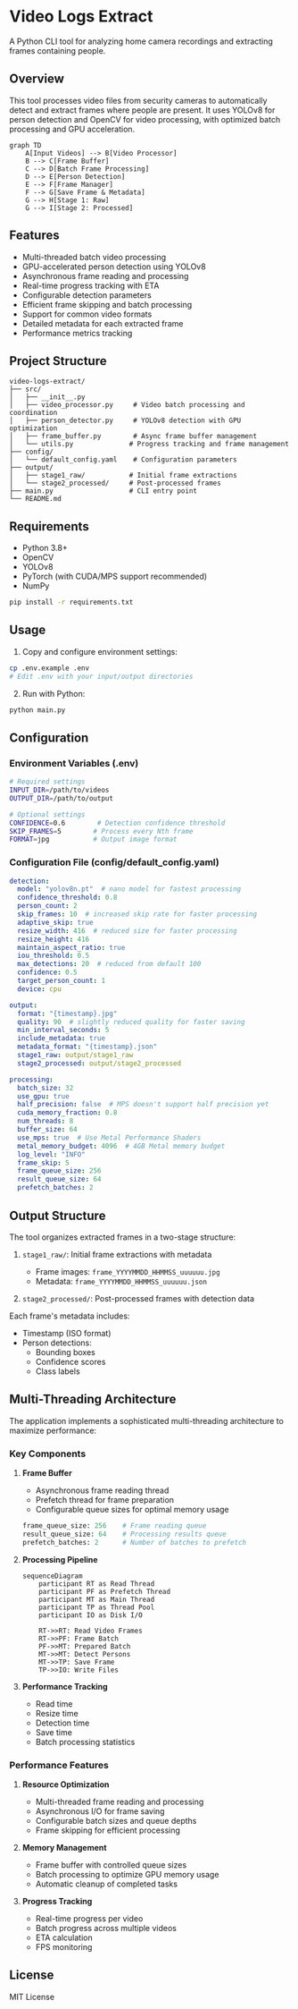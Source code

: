 # Video Logs Extract

A Python CLI tool for analyzing home camera recordings and extracting frames containing people.

## Overview

This tool processes video files from security cameras to automatically detect and extract frames where people are present. It uses YOLOv8 for person detection and OpenCV for video processing, with optimized batch processing and GPU acceleration.

```mermaid
graph TD
    A[Input Videos] --> B[Video Processor]
    B --> C[Frame Buffer]
    C --> D[Batch Frame Processing]
    D --> E[Person Detection]
    E --> F[Frame Manager]
    F --> G[Save Frame & Metadata]
    G --> H[Stage 1: Raw]
    G --> I[Stage 2: Processed]
```

## Features

- Multi-threaded batch video processing
- GPU-accelerated person detection using YOLOv8
- Asynchronous frame reading and processing
- Real-time progress tracking with ETA
- Configurable detection parameters
- Efficient frame skipping and batch processing
- Support for common video formats
- Detailed metadata for each extracted frame
- Performance metrics tracking

## Project Structure

```
video-logs-extract/
├── src/
│   ├── __init__.py
│   ├── video_processor.py     # Video batch processing and coordination
│   ├── person_detector.py     # YOLOv8 detection with GPU optimization
│   ├── frame_buffer.py        # Async frame buffer management
│   └── utils.py              # Progress tracking and frame management
├── config/
│   └── default_config.yaml    # Configuration parameters
├── output/
│   ├── stage1_raw/           # Initial frame extractions
│   └── stage2_processed/     # Post-processed frames
├── main.py                   # CLI entry point
└── README.md
```

## Requirements

- Python 3.8+
- OpenCV
- YOLOv8
- PyTorch (with CUDA/MPS support recommended)
- NumPy

```bash
pip install -r requirements.txt
```

## Usage

1. Copy and configure environment settings:
```bash
cp .env.example .env
# Edit .env with your input/output directories
```

2. Run with Python:
```bash
python main.py
```

## Configuration

### Environment Variables (.env)
```bash
# Required settings
INPUT_DIR=/path/to/videos
OUTPUT_DIR=/path/to/output

# Optional settings
CONFIDENCE=0.6        # Detection confidence threshold
SKIP_FRAMES=5        # Process every Nth frame
FORMAT=jpg           # Output image format
```

### Configuration File (config/default_config.yaml)
```yaml
detection:
  model: "yolov8n.pt"  # nano model for fastest processing
  confidence_threshold: 0.8
  person_count: 2
  skip_frames: 10  # increased skip rate for faster processing
  adaptive_skip: true
  resize_width: 416  # reduced size for faster processing
  resize_height: 416
  maintain_aspect_ratio: true
  iou_threshold: 0.5
  max_detections: 20  # reduced from default 100
  confidence: 0.5
  target_person_count: 1
  device: cpu

output:
  format: "{timestamp}.jpg"
  quality: 90  # slightly reduced quality for faster saving
  min_interval_seconds: 5
  include_metadata: true
  metadata_format: "{timestamp}.json"
  stage1_raw: output/stage1_raw
  stage2_processed: output/stage2_processed

processing:
  batch_size: 32
  use_gpu: true
  half_precision: false  # MPS doesn't support half precision yet
  cuda_memory_fraction: 0.8
  num_threads: 8
  buffer_size: 64
  use_mps: true  # Use Metal Performance Shaders
  metal_memory_budget: 4096  # 4GB Metal memory budget
  log_level: "INFO"
  frame_skip: 5
  frame_queue_size: 256
  result_queue_size: 64
  prefetch_batches: 2
```

## Output Structure

The tool organizes extracted frames in a two-stage structure:

1. `stage1_raw/`: Initial frame extractions with metadata
   - Frame images: `frame_YYYYMMDD_HHMMSS_uuuuuu.jpg`
   - Metadata: `frame_YYYYMMDD_HHMMSS_uuuuuu.json`

2. `stage2_processed/`: Post-processed frames with detection data

Each frame's metadata includes:
- Timestamp (ISO format)
- Person detections:
  - Bounding boxes
  - Confidence scores
  - Class labels

## Multi-Threading Architecture

The application implements a sophisticated multi-threading architecture to maximize performance:

### Key Components

1. **Frame Buffer**
   - Asynchronous frame reading thread
   - Prefetch thread for frame preparation
   - Configurable queue sizes for optimal memory usage
   ```python
   frame_queue_size: 256    # Frame reading queue
   result_queue_size: 64    # Processing results queue
   prefetch_batches: 2      # Number of batches to prefetch
   ```

2. **Processing Pipeline**
   ```mermaid
   sequenceDiagram
       participant RT as Read Thread
       participant PF as Prefetch Thread
       participant MT as Main Thread
       participant TP as Thread Pool
       participant IO as Disk I/O

       RT->>RT: Read Video Frames
       RT->>PF: Frame Batch
       PF->>MT: Prepared Batch
       MT->>MT: Detect Persons
       MT->>TP: Save Frame
       TP->>IO: Write Files
   ```

3. **Performance Tracking**
   - Read time
   - Resize time
   - Detection time
   - Save time
   - Batch processing statistics

### Performance Features

1. **Resource Optimization**
   - Multi-threaded frame reading and processing
   - Asynchronous I/O for frame saving
   - Configurable batch sizes and queue depths
   - Frame skipping for efficient processing

2. **Memory Management**
   - Frame buffer with controlled queue sizes
   - Batch processing to optimize GPU memory usage
   - Automatic cleanup of completed tasks

3. **Progress Tracking**
   - Real-time progress per video
   - Batch progress across multiple videos
   - ETA calculation
   - FPS monitoring

## License

MIT License